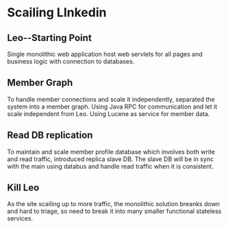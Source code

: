 # Scailing LInkedin

## Leo--Starting Point

Single monolithic web application host web servlets for all pages and business logic with connection to databases.

## Member Graph

To handle member connections and scale it independently, separated the system into a member graph. Using Java RPC for communication and let it scale independent from Leo. Using Lucene as service for member data.

## Read DB replication

To maintain and scale member profile database which involves both write and read traffic, introduced replica slave DB. The slave DB will be in sync with the main using databus and handle read traffic when it is consistent.

## Kill Leo

As the site scailing up to more traffic, the monolithic solution breanks down and hard to triage, so need to break it into many smaller functional stateless services.
